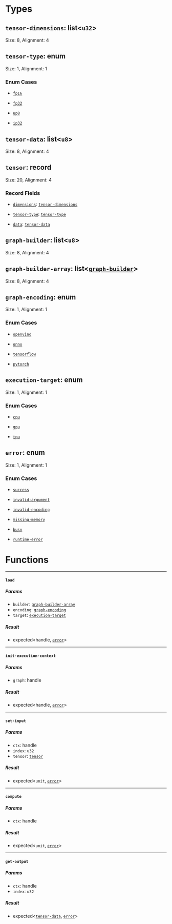 # Types

## <a href="#tensor_dimensions" name="tensor_dimensions"></a> `tensor-dimensions`: list<`u32`>


Size: 8, Alignment: 4

## <a href="#tensor_type" name="tensor_type"></a> `tensor-type`: enum


Size: 1, Alignment: 1

### Enum Cases

- <a href="tensor_type.fp16" name="tensor_type.fp16"></a> [`fp16`](#tensor_type.fp16)


- <a href="tensor_type.fp32" name="tensor_type.fp32"></a> [`fp32`](#tensor_type.fp32)


- <a href="tensor_type.up8" name="tensor_type.up8"></a> [`up8`](#tensor_type.up8)


- <a href="tensor_type.ip32" name="tensor_type.ip32"></a> [`ip32`](#tensor_type.ip32)


## <a href="#tensor_data" name="tensor_data"></a> `tensor-data`: list<`u8`>


Size: 8, Alignment: 4

## <a href="#tensor" name="tensor"></a> `tensor`: record


Size: 20, Alignment: 4

### Record Fields

- <a href="tensor.dimensions" name="tensor.dimensions"></a> [`dimensions`](#tensor.dimensions): [`tensor-dimensions`](#tensor_dimensions)


- <a href="tensor.tensor_type" name="tensor.tensor_type"></a> [`tensor-type`](#tensor.tensor_type): [`tensor-type`](#tensor_type)


- <a href="tensor.data" name="tensor.data"></a> [`data`](#tensor.data): [`tensor-data`](#tensor_data)


## <a href="#graph_builder" name="graph_builder"></a> `graph-builder`: list<`u8`>


Size: 8, Alignment: 4

## <a href="#graph_builder_array" name="graph_builder_array"></a> `graph-builder-array`: list<[`graph-builder`](#graph_builder)>


Size: 8, Alignment: 4

## <a href="#graph_encoding" name="graph_encoding"></a> `graph-encoding`: enum


Size: 1, Alignment: 1

### Enum Cases

- <a href="graph_encoding.openvino" name="graph_encoding.openvino"></a> [`openvino`](#graph_encoding.openvino)


- <a href="graph_encoding.onnx" name="graph_encoding.onnx"></a> [`onnx`](#graph_encoding.onnx)


- <a href="graph_encoding.tensorflow" name="graph_encoding.tensorflow"></a> [`tensorflow`](#graph_encoding.tensorflow)


- <a href="graph_encoding.pytorch" name="graph_encoding.pytorch"></a> [`pytorch`](#graph_encoding.pytorch)


## <a href="#execution_target" name="execution_target"></a> `execution-target`: enum


Size: 1, Alignment: 1

### Enum Cases

- <a href="execution_target.cpu" name="execution_target.cpu"></a> [`cpu`](#execution_target.cpu)


- <a href="execution_target.gpu" name="execution_target.gpu"></a> [`gpu`](#execution_target.gpu)


- <a href="execution_target.tpu" name="execution_target.tpu"></a> [`tpu`](#execution_target.tpu)


## <a href="#error" name="error"></a> `error`: enum


Size: 1, Alignment: 1

### Enum Cases

- <a href="error.success" name="error.success"></a> [`success`](#error.success)


- <a href="error.invalid_argument" name="error.invalid_argument"></a> [`invalid-argument`](#error.invalid_argument)


- <a href="error.invalid_encoding" name="error.invalid_encoding"></a> [`invalid-encoding`](#error.invalid_encoding)


- <a href="error.missing_memory" name="error.missing_memory"></a> [`missing-memory`](#error.missing_memory)


- <a href="error.busy" name="error.busy"></a> [`busy`](#error.busy)


- <a href="error.runtime_error" name="error.runtime_error"></a> [`runtime-error`](#error.runtime_error)


# Functions

----

#### <a href="#load" name="load"></a> `load` 

##### Params

- <a href="#load.builder" name="load.builder"></a> `builder`: [`graph-builder-array`](#graph_builder_array)
- <a href="#load.encoding" name="load.encoding"></a> `encoding`: [`graph-encoding`](#graph_encoding)
- <a href="#load.target" name="load.target"></a> `target`: [`execution-target`](#execution_target)
##### Result

- expected<handle<graph>, [`error`](#error)>

----

#### <a href="#init_execution_context" name="init_execution_context"></a> `init-execution-context` 

##### Params

- <a href="#init_execution_context.graph" name="init_execution_context.graph"></a> `graph`: handle<graph>
##### Result

- expected<handle<graph-execution-context>, [`error`](#error)>

----

#### <a href="#set_input" name="set_input"></a> `set-input` 

##### Params

- <a href="#set_input.ctx" name="set_input.ctx"></a> `ctx`: handle<graph-execution-context>
- <a href="#set_input.index" name="set_input.index"></a> `index`: `u32`
- <a href="#set_input.tensor" name="set_input.tensor"></a> `tensor`: [`tensor`](#tensor)
##### Result

- expected<`unit`, [`error`](#error)>

----

#### <a href="#compute" name="compute"></a> `compute` 

##### Params

- <a href="#compute.ctx" name="compute.ctx"></a> `ctx`: handle<graph-execution-context>
##### Result

- expected<`unit`, [`error`](#error)>

----

#### <a href="#get_output" name="get_output"></a> `get-output` 

##### Params

- <a href="#get_output.ctx" name="get_output.ctx"></a> `ctx`: handle<graph-execution-context>
- <a href="#get_output.index" name="get_output.index"></a> `index`: `u32`
##### Result

- expected<[`tensor-data`](#tensor_data), [`error`](#error)>

